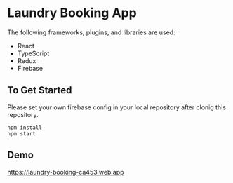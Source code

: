 # Laundry Booking App
The following frameworks, plugins, and libraries are used:
- React
- TypeScript
- Redux
- Firebase

## To Get Started
Please set your own firebase config in your local repository after clonig this repository.

```
npm install
npm start
```

## Demo
https://laundry-booking-ca453.web.app

